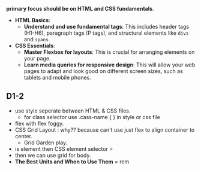 **primary focus should be on HTML and CSS fundamentals**.

-   **HTML Basics**:
    -   **Understand and use fundamental tags**: This includes header tags (H1-H6), paragraph tags (P tags), and structural elements like `divs` and `spans`.
-   **CSS Essentials**:
    -   **Master Flexbox for layouts**: This is crucial for arranging elements on your page.
    -   **Learn media queries for responsive design**: This will allow your web pages to adapt and look good on different screen sizes, such as tablets and mobile phones.

## D1-2

-   use style seperate between HTML & CSS files.
    -   for class selector use .cass-name { } in style or css file
-   flex with flex foggy.
-   CSS Grid Layout : why?? because can't use just flex to align container to center.
    -   Grid Garden play.
-   <body> is element then CSS element selector =
-   then we can use grid for body.
-   **The Best Units and When to Use Them** = rem
